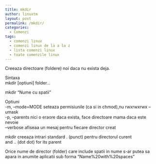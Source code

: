 ```yaml
---
title: mkdir
author: linuxtm
layout: post
permalink: /mkdir/
categories:
  - Comenzi
tags:
  - comenzi linux
  - comenzi linux de la a la z
  - lista comenzi linux
  - toate comenzile linux
---
```

Creeaza directoare (foldere) noi daca nu exista deja.

Sintaxa  
mkdir [optiuni] folder&#8230;

mkdir &#8220;Nume cu spatii&#8221;

Optiuni  
-m, &#8211;mode=MODE seteaza permisiunile (ca si in chmod),nu rwxrwxrwx &#8211; umask  
-p, &#8211;parents nici o eraore daca exista, face directoare mama daca este nevoie  
&#8211;verbose afiseaa un mesaj pentru fiecare director creat

mkdir creeaza intrari standard . (punct) pentru directorul curent  
and .. (dot dot) for its parent

Orice nume de director (folder) care include spatii in nume s-ar putea sa apara in anumite aplicatii sub forma &#8220;Name%20with%20spaces&#8221;